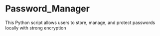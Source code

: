 # Password_Manager
This Python script allows users to store, manage, and protect passwords locally with strong encryption
